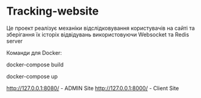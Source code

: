 # Tracking-website
Це проект реалізує механіки відслідковування користувачів на сайті та зберігання їх історіх відвідувань використовуючи Websocket та Redis server 

Команди для Docker:

docker-compose build

docker-compose up
 
http://127.0.0.1:8080/ - ADMIN Site
http://127.0.0.1:8000/ - Client Site
